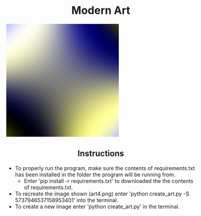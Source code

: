 # <div align="center"> Modern Art

![](art4.png)


## <div align="center"> Instructions
* To properly run the program, make sure the contents of requirements.txt has been installed in the folder the program will be running from.
    * Enter 'pip install -r requirements.txt' to downloaded the the contents of requirements.txt.
* To recreate the image shown (art4.png) enter 'python  create_art.py -S 5737946537158953401' into the terminal.
* To create a new image enter 'python  create_art.py' in the terminal.
